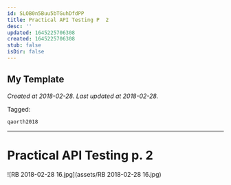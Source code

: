 ```yaml
---
id: SLOB0n5Buu5bTGuhDfdPP
title: Practical API Testing P  2
desc: ''
updated: 1645225706308
created: 1645225706308
stub: false
isDir: false
---
```

My Template
---

_Created at 2018-02-28._
_Last updated at 2018-02-28._



Tagged: 
```
qaorth2018
```


---

# Practical API Testing p. 2


![RB 2018-02-28 16.jpg](assets/RB 2018-02-28 16.jpg)

